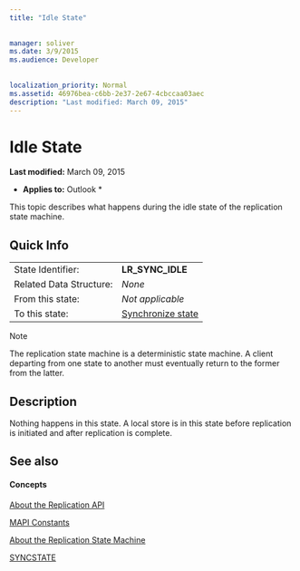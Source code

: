 ```yaml
---
title: "Idle State"
 
 
manager: soliver
ms.date: 3/9/2015
ms.audience: Developer
 
 
localization_priority: Normal
ms.assetid: 46976bea-c6bb-2e37-2e67-4cbccaa03aec
description: "Last modified: March 09, 2015"
---
```


# Idle State

 **Last modified:** March 09, 2015 
  
 * **Applies to:** Outlook * 
  
 This topic describes what happens during the idle state of the replication state machine. 
  
## Quick Info

|||
|:-----|:-----|
|State Identifier:  <br/> |**LR_SYNC_IDLE** <br/> |
|Related Data Structure:  <br/> | *None*  <br/> |
|From this state:  <br/> | *Not applicable*  <br/> |
|To this state:  <br/> |[Synchronize state](synchronize-state.md) <br/> |
   
> [!NOTE]
> The replication state machine is a deterministic state machine. A client departing from one state to another must eventually return to the former from the latter. 
  
## Description

Nothing happens in this state. A local store is in this state before replication is initiated and after replication is complete.
  
## See also

#### Concepts

[About the Replication API](about-the-replication-api.md)
  
[MAPI Constants](mapi-constants.md)
  
[About the Replication State Machine](about-the-replication-state-machine.md)
  
[SYNCSTATE](syncstate.md)

